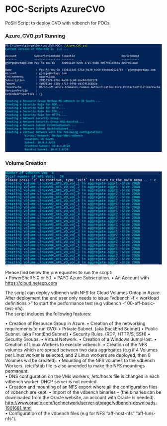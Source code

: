 # POC-Scripts AzureCVO
PoSH Script to deploy CVO with vdbench for POCs. 

### Azure_CVO.ps1 Running <br />
<p align="center">
  <img src="https://github.com/jorgeedugona/AzureCVO/blob/master/Images/Image06.png" alt="Azure_CVO.ps1 Running"/>
</p>

### Volume Creation<br />
<p align="center">
<img src="https://github.com/jorgeedugona/AzureCVO/blob/master/Images/Image43_1.png" alt="Volume Creation"/>
</p>

Please find below the prerequisites to run the script:  
• PowerShell 5.0 or 5.1.
• PAYG Azure Subscription.
• An Account with https://cloud.netapp.com

The script can deploy vdbench with NFS for Cloud Volumes Ontap in Azure. After deployment the end user only needs to issue “vdbench -f < workload definitions >” to start the performance test (e.g vdbench -f 00-aff-basic-test-nfs).  
The script includes the following features:  

• Creation of Resource Group in Azure. 
• Creation of the networking requirements to run CVO: 
    • Private Subnet. (aka BackEnd Subnet) 
    • Public Subnet. (aka FrontEnd Subnet)
    • Security Rules. (RDP, HTTP/S, SSH) 
    • Security Groups. 
    • Virtual Network.
• Creation of a Windows JumpHost. 
• Creation of Linux Workers to execute vdbench.
•	Creation of the NFS volumes which are spread between two data aggregates (e.g if 4 Volumes per Linux worker is selected, and 2 Linux workers are deployed, then 8 Volumes will be created).
•	Mounting of the NFS volumes to the vdbench Workers. /etc/fstab file is also amended to make the NFS mountings permanent.  
•	DNS configuration on the VMs workers, /etc/hosts file is changed in each vdbench worker. DHCP server is not needed.  
•	Creation and mounting of an NFS export where all the configuration files of vdbench are kept.
•	Import of the vdbench binaries – (the binaries can be downloaded from the Oracle website, an account with Oracle is needed).  
http://www.oracle.com/technetwork/server-storage/vdbench-downloads-1901681.html  
•	Configuration of the vdbench files (e.g for NFS  “aff-host-nfs” “aff-luns-nfs”).  
 
